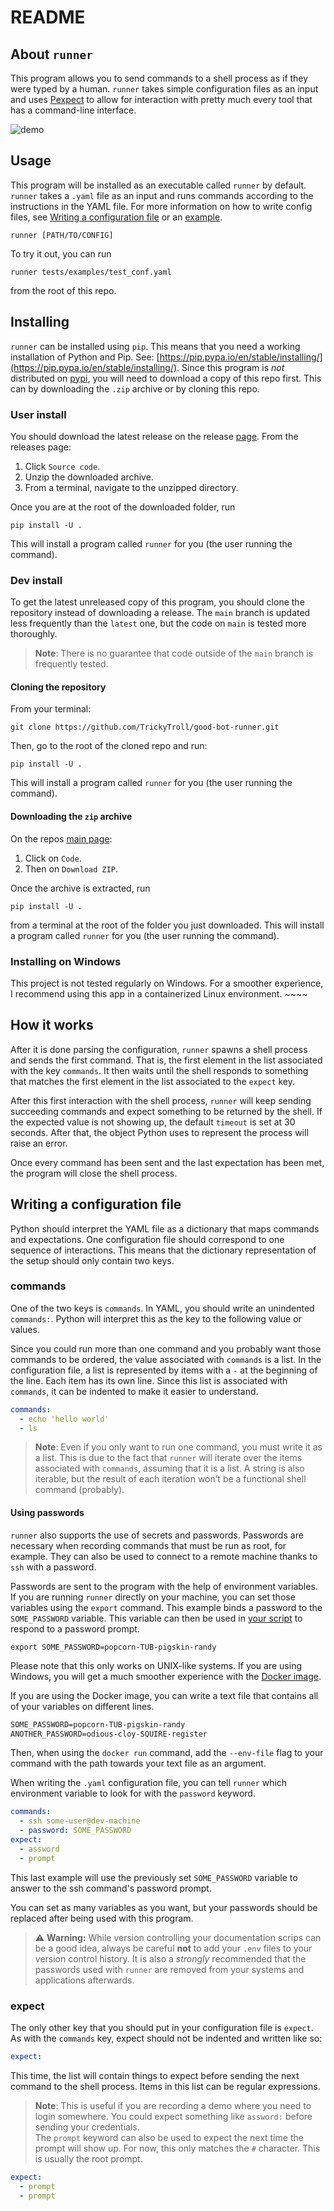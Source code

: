 # README

## About `runner`

This program allows you to send commands to a shell process as if they were typed by a human. `runner` takes simple configuration files as an input and uses [Pexpect](https://pexpect.readthedocs.io/en/stable/) to allow for interaction with pretty much every tool that has a command-line interface.

![demo](./img/demo.gif)

## Usage

This program will be installed as an executable called `runner` by default. `runner` takes a `.yaml` file as an input and runs commands according to the instructions in the YAML file. For more information on how to write config files, see [Writing a configuration file](#writing-a-configuration-file) or an [example](https://github.com/TrickyTroll/good-bot-runner/blob/main/tests/examples/test_conf.yaml).

```shell
runner [PATH/TO/CONFIG]
```

To try it out, you can run

```shell
runner tests/examples/test_conf.yaml
```

from the root of this repo.

## Installing

`runner` can be installed using `pip`. This means that you need a working installation of Python and Pip. See: [https://pip.pypa.io/en/stable/installing/](https://pip.pypa.io/en/stable/installing/).
Since this program is _not_ distributed on [pypi](https://pypi.org), you will need to download a copy of this repo first. This can by downloading the `.zip` archive or by cloning this repo.

### User install

You should download the latest release on the release [page](https://github.com/TrickyTroll/good-bot-runner/releases/tag/v1.0). From the releases page:

1. Click `Source code`.
2. Unzip the downloaded archive.
3. From a terminal, navigate to the unzipped directory.

Once you are at the root of the downloaded folder, run

```shell
pip install -U .
```

This will install a program called `runner` for you (the user running the command).

### Dev install

To get the latest unreleased copy of this program, you should clone the repository instead of downloading a release. The `main` branch is updated less frequently than the `latest` one, but the code on `main` is tested more thoroughly.

> **Note**: There is no guarantee that code outside of the `main` branch is frequently tested.

#### Cloning the repository

From your terminal:

```shell
git clone https://github.com/TrickyTroll/good-bot-runner.git
```

Then, go to the root of the cloned repo and run:

```shell
pip install -U .
```

This will install a program called `runner` for you (the user running the command).

#### Downloading the `zip` archive

On the repos [main page](https://github.com/TrickyTroll/good-bot-runner):

1. Click on `Code`.
2. Then on `Download ZIP`.

Once the archive is extracted, run

```shell
pip install -U .
```

from a terminal at the root of the folder you just downloaded. This will install a program called `runner` for you (the user running the command).

### Installing on Windows

This project is not tested regularly on Windows. For a smoother experience, I recommend using this app in a containerized Linux environment. ~~~~

## How it works

After it is done parsing the configuration, `runner` spawns a shell process and sends the first command. That is, the first element in the list associated with the key `commands`. It then waits until the shell responds to something that matches the first element in the list associated to the `expect` key.

After this first interaction with the shell process, `runner` will keep sending succeeding commands and expect something to be returned by the shell. If the expected value is not showing up, the default `timeout` is set at 30 seconds. After that, the object Python uses to represent the process will raise an error.

Once every command has been sent and the last expectation has been met, the program will close the shell process.

## Writing a configuration file

Python should interpret the YAML file as a dictionary that maps commands and expectations. One configuration file should correspond to one sequence of interactions. This means that the dictionary representation of the setup should only contain two keys.

### commands

One of the two keys is `commands`. In YAML, you should write an unindented `commands:`. Python will interpret this as the key to the following value or values.

Since you could run more than one command and you probably want those commands to be ordered, the value associated with `commands` is a list. In the configuration file, a list is represented by items with a `-` at the beginning of the line. Each item has its own line. Since this list is associated with `commands`, it can be indented to make it easier to understand.

```yaml
commands:
  - echo 'hello world'
  - ls
```

> **Note**: Even if you only want to run one command, you must write it as a list. This is due to the fact that `runner` will iterate over the items associated with `commands`, assuming that it is a list. A string is also iterable, but the result of each iteration won’t be a functional shell command (probably).

#### Using passwords

`runner` also supports the use of secrets and passwords. Passwords are necessary when recording
commands that must be run as root, for example. They can also be used to connect to a remote
machine thanks to `ssh` with a password.

Passwords are sent to the program with the help of environment variables. If you are running `runner`
directly on your machine, you can set those variables using the `export` command. This example
binds a password to the `SOME_PASSWORD` variable. This variable can then be used in
[your script](samples/with_passwords/passwords.yaml) to respond to a password prompt.

```shell
export SOME_PASSWORD=popcorn-TUB-pigskin-randy
```

Please note that this only works on UNIX-like systems. If you are using Windows, you will
get a much smoother experience with the [Docker image](https://hub.docker.com/r/trickytroll/good-bot-runner/tags?page=1&ordering=last_updated).

If you are using the Docker image, you can write a text file that contains all of your
variables on different lines.

```txt
SOME_PASSWORD=popcorn-TUB-pigskin-randy
ANOTHER_PASSWORD=odious-cloy-SQUIRE-register
```

Then, when using the `docker run` command, add the `--env-file` flag to your command with
the path towards your text file as an argument.

When writing the `.yaml` configuration file, you can tell `runner` which environment
variable to look for with the `password` keyword.

```yaml
commands:
  - ssh some-user@dev-machine
  - password: SOME_PASSWORD
expect:
  - assword
  - prompt
```

This last example will use the previously set `SOME_PASSWORD` variable to answer to the
ssh command's password prompt.

You can set as many variables as you want, but your passwords should be replaced after 
being used with this program.

> ⚠️ **Warning:** While version controlling your documentation scrips can be a good idea, always
> be careful **not** to add your `.env` files to your version control history. It is also a
> *strongly* recommended that the passwords used with `runner` are removed from your systems and
> applications afterwards.

### expect

The only other key that you should put in your configuration file is `expect`. As with the `commands` key, expect should not be indented and written like so:

```yaml
expect:
```

This time, the list will contain things to expect before sending the next command to the shell process. Items in this list can be regular expressions.

> **Note**: This is useful if you are recording a demo where you need to login somewhere. You could expect something like `assword:` before sending your credentials.  
> The `prompt` keyword can also be used to expect the next time the prompt will show up. For now, this only matches the `#` character. This is usually the root prompt.

```yaml
expect:
  - prompt
  - prompt
```
